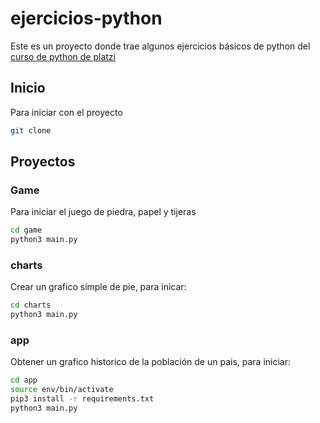 # ejercicios-python
Este es un proyecto donde trae algunos ejercicios básicos de python del [curso de python de platzi](https://platzi.com/cursos/python-pip/)

## Inicio
Para iniciar con el proyecto

```sh
git clone
```

## Proyectos

### Game
Para iniciar el juego de piedra, papel y tijeras

```sh
cd game
python3 main.py
```

### charts
Crear un grafico simple de pie, para inicar:

```sh
cd charts
python3 main.py
```

### app
Obtener un grafico historico de la población de un pais, para iniciar:

```sh
cd app
source env/bin/activate
pip3 install -r requirements.txt
python3 main.py
```